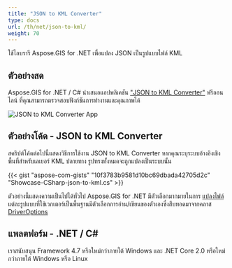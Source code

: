 ```yaml
---
title: "JSON to KML Converter"
type: docs
url: /th/net/json-to-kml/
weight: 70
---
```


ใช้ไลบรารี Aspose.GIS for .NET เพื่อแปลง JSON เป็นรูปแบบไฟล์ KML

## **ตัวอย่างสด**

Aspose.GIS for .NET / C# นำเสนอแอปพลิเคชัน ["JSON to KML Converter"](https://products.aspose.app/gis/conversion/json-to-kml) ฟรีออนไลน์ ที่คุณสามารถตรวจสอบฟังก์ชันการทำงานและคุณภาพได้

![JSON to KML Converter App](conversion.png)

## **ตัวอย่างโค้ด - JSON to KML Converter**

สคริปต์โค้ดต่อไปนี้แสดงวิธีการใช้งาน JSON to KML Converter หากคุณระบุระบบอ้างอิงเชิงพื้นที่สำหรับเลเยอร์ KML ปลายทาง รูปทรงทั้งหมดจะถูกแปลงเป็นระบบนั้น

{{< gist "aspose-com-gists" "10f3783b9581d10bc69dbada42705d2c" "Showcase-CSharp-json-to-kml.cs" >}}

ตัวอย่างนี้แสดงความเป็นไปได้ทั่วไป Aspose.GIS for .NET มีตัวเลือกมากมายในการ [แปลงไฟล์](https://docs.aspose.com/gis/net/vector-layers/) แต่ละรูปแบบที่ใช้เวกเตอร์เป็นพื้นฐานมีตัวเลือกการอ่าน/เขียนของตัวเองซึ่งสืบทอดมาจากคลาส [DriverOptions](https://reference.aspose.com/gis/net/aspose.gis/driveroptions)

## **แพลตฟอร์ม - .NET / C#**

เราสนับสนุน Framework 4.7 หรือใหม่กว่าภายใต้ Windows และ .NET Core 2.0 หรือใหม่กว่าภายใต้ Windows หรือ Linux
